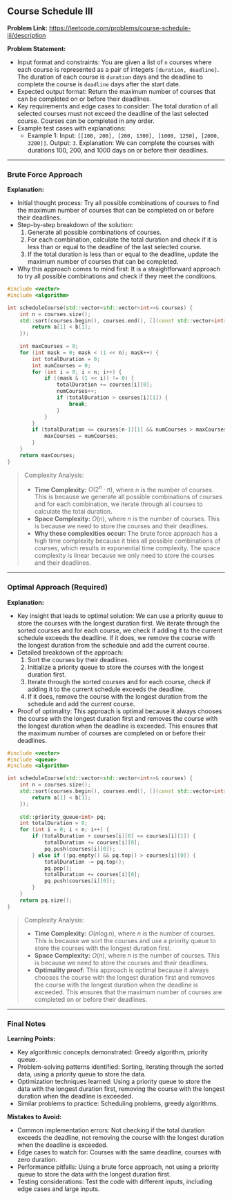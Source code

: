 ## Course Schedule III

**Problem Link:** https://leetcode.com/problems/course-schedule-iii/description

**Problem Statement:**
- Input format and constraints: You are given a list of `n` courses where each course is represented as a pair of integers `[duration, deadline]`. The duration of each course is `duration` days and the deadline to complete the course is `deadline` days after the start date.
- Expected output format: Return the maximum number of courses that can be completed on or before their deadlines.
- Key requirements and edge cases to consider: The total duration of all selected courses must not exceed the deadline of the last selected course. Courses can be completed in any order.
- Example test cases with explanations:
  - Example 1: Input: `[[100, 200], [200, 1300], [1000, 1250], [2000, 3200]]`. Output: `3`. Explanation: We can complete the courses with durations 100, 200, and 1000 days on or before their deadlines.

---

### Brute Force Approach

**Explanation:**
- Initial thought process: Try all possible combinations of courses to find the maximum number of courses that can be completed on or before their deadlines.
- Step-by-step breakdown of the solution:
  1. Generate all possible combinations of courses.
  2. For each combination, calculate the total duration and check if it is less than or equal to the deadline of the last selected course.
  3. If the total duration is less than or equal to the deadline, update the maximum number of courses that can be completed.
- Why this approach comes to mind first: It is a straightforward approach to try all possible combinations and check if they meet the conditions.

```cpp
#include <vector>
#include <algorithm>

int scheduleCourse(std::vector<std::vector<int>>& courses) {
    int n = courses.size();
    std::sort(courses.begin(), courses.end(), [](const std::vector<int>& a, const std::vector<int>& b) {
        return a[1] < b[1];
    });
    
    int maxCourses = 0;
    for (int mask = 0; mask < (1 << n); mask++) {
        int totalDuration = 0;
        int numCourses = 0;
        for (int i = 0; i < n; i++) {
            if ((mask & (1 << i)) != 0) {
                totalDuration += courses[i][0];
                numCourses++;
                if (totalDuration > courses[i][1]) {
                    break;
                }
            }
        }
        if (totalDuration <= courses[n-1][1] && numCourses > maxCourses) {
            maxCourses = numCourses;
        }
    }
    return maxCourses;
}
```

> Complexity Analysis:
> - **Time Complexity:** $O(2^n \cdot n)$, where $n$ is the number of courses. This is because we generate all possible combinations of courses and for each combination, we iterate through all courses to calculate the total duration.
> - **Space Complexity:** $O(n)$, where $n$ is the number of courses. This is because we need to store the courses and their deadlines.
> - **Why these complexities occur:** The brute force approach has a high time complexity because it tries all possible combinations of courses, which results in exponential time complexity. The space complexity is linear because we only need to store the courses and their deadlines.

---

### Optimal Approach (Required)

**Explanation:**
- Key insight that leads to optimal solution: We can use a priority queue to store the courses with the longest duration first. We iterate through the sorted courses and for each course, we check if adding it to the current schedule exceeds the deadline. If it does, we remove the course with the longest duration from the schedule and add the current course.
- Detailed breakdown of the approach:
  1. Sort the courses by their deadlines.
  2. Initialize a priority queue to store the courses with the longest duration first.
  3. Iterate through the sorted courses and for each course, check if adding it to the current schedule exceeds the deadline.
  4. If it does, remove the course with the longest duration from the schedule and add the current course.
- Proof of optimality: This approach is optimal because it always chooses the course with the longest duration first and removes the course with the longest duration when the deadline is exceeded. This ensures that the maximum number of courses are completed on or before their deadlines.

```cpp
#include <vector>
#include <queue>
#include <algorithm>

int scheduleCourse(std::vector<std::vector<int>>& courses) {
    int n = courses.size();
    std::sort(courses.begin(), courses.end(), [](const std::vector<int>& a, const std::vector<int>& b) {
        return a[1] < b[1];
    });
    
    std::priority_queue<int> pq;
    int totalDuration = 0;
    for (int i = 0; i < n; i++) {
        if (totalDuration + courses[i][0] <= courses[i][1]) {
            totalDuration += courses[i][0];
            pq.push(courses[i][0]);
        } else if (!pq.empty() && pq.top() > courses[i][0]) {
            totalDuration -= pq.top();
            pq.pop();
            totalDuration += courses[i][0];
            pq.push(courses[i][0]);
        }
    }
    return pq.size();
}
```

> Complexity Analysis:
> - **Time Complexity:** $O(n \log n)$, where $n$ is the number of courses. This is because we sort the courses and use a priority queue to store the courses with the longest duration first.
> - **Space Complexity:** $O(n)$, where $n$ is the number of courses. This is because we need to store the courses and their deadlines.
> - **Optimality proof:** This approach is optimal because it always chooses the course with the longest duration first and removes the course with the longest duration when the deadline is exceeded. This ensures that the maximum number of courses are completed on or before their deadlines.

---

### Final Notes

**Learning Points:**
- Key algorithmic concepts demonstrated: Greedy algorithm, priority queue.
- Problem-solving patterns identified: Sorting, iterating through the sorted data, using a priority queue to store the data.
- Optimization techniques learned: Using a priority queue to store the data with the longest duration first, removing the course with the longest duration when the deadline is exceeded.
- Similar problems to practice: Scheduling problems, greedy algorithms.

**Mistakes to Avoid:**
- Common implementation errors: Not checking if the total duration exceeds the deadline, not removing the course with the longest duration when the deadline is exceeded.
- Edge cases to watch for: Courses with the same deadline, courses with zero duration.
- Performance pitfalls: Using a brute force approach, not using a priority queue to store the data with the longest duration first.
- Testing considerations: Test the code with different inputs, including edge cases and large inputs.